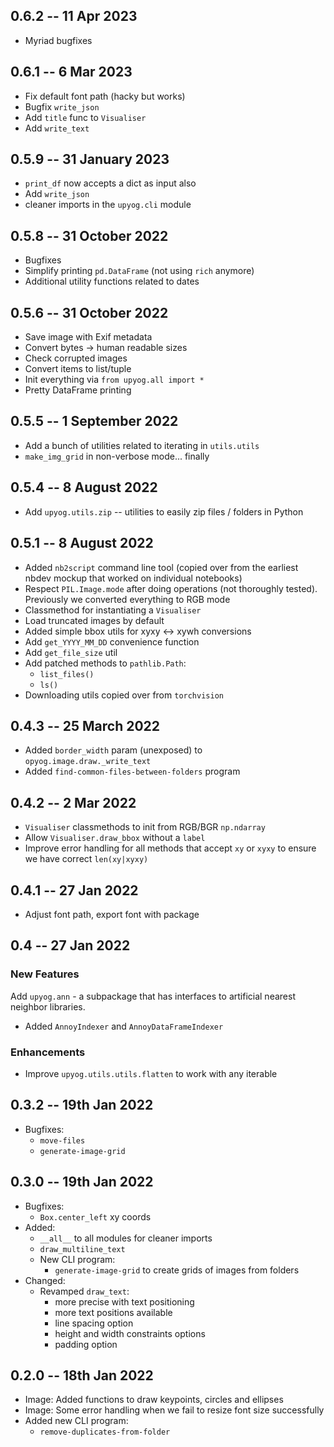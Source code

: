 ## 0.6.2 -- 11 Apr 2023
* Myriad bugfixes

## 0.6.1 -- 6 Mar 2023
* Fix default font path (hacky but works)
* Bugfix `write_json`
* Add `title` func to `Visualiser`
* Add `write_text`

## 0.5.9 -- 31 January 2023
* `print_df` now accepts a dict as input also
* Add `write_json`
* cleaner imports in the `upyog.cli` module

## 0.5.8 -- 31 October 2022
* Bugfixes
* Simplify printing `pd.DataFrame` (not using `rich` anymore)
* Additional utility functions related to dates

## 0.5.6 -- 31 October 2022
* Save image with Exif metadata
* Convert bytes -> human readable sizes
* Check corrupted images
* Convert items to list/tuple
* Init everything via `from upyog.all import *`
* Pretty DataFrame printing


## 0.5.5 -- 1 September 2022
* Add a bunch of utilities related to iterating in `utils.utils`
* `make_img_grid` in non-verbose mode... finally


## 0.5.4 -- 8 August 2022
* Add `upyog.utils.zip` -- utilities to easily zip files / folders in Python

## 0.5.1 -- 8 August 2022

* Added `nb2script` command line tool (copied over from the earliest nbdev mockup that worked on individual notebooks)
* Respect `PIL.Image.mode` after doing operations (not thoroughly tested). Previously we converted everything to RGB mode
* Classmethod for instantiating a `Visualiser`
* Load truncated images by default
* Added simple bbox utils for xyxy <-> xywh conversions
* Add `get_YYYY_MM_DD` convenience function
* Add `get_file_size` util
* Add patched methods to `pathlib.Path`:
  * `list_files()`
  * `ls()`
* Downloading utils copied over from `torchvision`

## 0.4.3 -- 25 March 2022

* Added `border_width` param (unexposed) to `opyog.image.draw._write_text`
* Added `find-common-files-between-folders` program

## 0.4.2 -- 2 Mar 2022
- `Visualiser` classmethods to init from RGB/BGR `np.ndarray`
- Allow `Visualiser.draw_bbox` without a `label`
- Improve error handling for all methods that accept `xy` or `xyxy` to ensure we have correct `len(xy|xyxy)`

## 0.4.1 -- 27 Jan 2022
- Adjust font path, export font with package

## 0.4 -- 27 Jan 2022

### New Features
Add `upyog.ann` - a subpackage that has interfaces to artificial
nearest neighbor libraries.
  - Added `AnnoyIndexer` and `AnnoyDataFrameIndexer`

### Enhancements
- Improve `upyog.utils.utils.flatten` to work with any iterable

## 0.3.2 -- 19th Jan 2022

- Bugfixes:
  - `move-files`
  - `generate-image-grid`

## 0.3.0 -- 19th Jan 2022

* Bugfixes:
  - `Box.center_left` xy coords
* Added:
  - `__all__` to all modules for cleaner imports
  - `draw_multiline_text`
  - New CLI program:
    - `generate-image-grid` to create grids of images from folders
* Changed:
  - Revamped `draw_text`:
    - more precise with text positioning
    - more text positions available
    - line spacing option
    - height and width constraints options
    - padding option


## 0.2.0 -- 18th Jan 2022

* Image: Added functions to draw keypoints, circles and ellipses
* Image: Some error handling when we fail to resize font size successfully
* Added new CLI program:
  - `remove-duplicates-from-folder`
